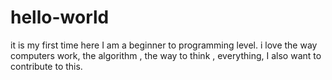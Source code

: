 # hello-world
it is my first time here
I am a beginner to programming level.
i love the way computers work, the algorithm , the way to think , everything,
I also want to contribute to this.
